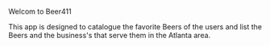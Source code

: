Welcom to Beer411

This app is designed to catalogue the favorite Beers of the users and list the Beers and the business's that serve them in the Atlanta area.



  